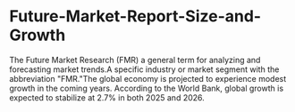 # Future-Market-Report-Size-and-Growth
The Future Market Research (FMR) a general term for analyzing and forecasting market trends.A specific industry or market segment with the abbreviation "FMR."The global economy is projected to experience modest growth in the coming years. According to the World Bank, global growth is expected to stabilize at 2.7% in both 2025 and 2026. 
